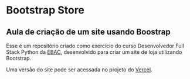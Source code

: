 # Bootstrap Store

## Aula de criação de um site usando Boostrap

Esse é um repositório criado como exercício do curso Desenvolvedor Full Stack Python da [EBAC](https://ebaconline.com.br/new/full-stack-python), desenvolvido para criar um site de loja utilizando Bootstrap.

Uma versão do site pode ser acessada no projeto do [Vercel]().
